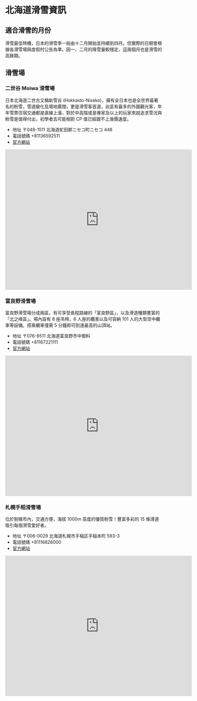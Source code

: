 # 北海道滑雪資訊

## 適合滑雪的月份

滑雪最佳時機，日本的滑雪季一般由十二月開始並持續到四月。但實際的日期會根據各滑雪場與度假村公告為準。因一、二月的降雪量較穩定，這兩個月也是滑雪的高鋒期。

## 滑雪場

### 二世谷 Moiwa 滑雪場

日本北海道二世古又稱新雪谷 (Hokkaido-Niseko)，擁有全日本也是全世界最著名的粉雪，雪道變化及場地廣闊，更是滑雪客首選，此區有最多的外國觀光客，年年雪票住宿交通都是直線上漲，對於中高階或是專家及以上的玩家來說追求雪況與粉雪是值得付出，初學者去可能相對 CP 值已經跟不上漲價速度。

- 地址 〒048-1511 北海道虻田郡ニセコ町ニセコ 448
- 電話號碼 +81136592511
- [官方網站](https://niseko-moiwa.jp/)

<iframe src="https://www.google.com/maps/embed?pb=!1m18!1m12!1m3!1d2925.167029340544!2d140.62774724002065!3d42.848206204243276!2m3!1f0!2f0!3f0!3m2!1i1024!2i768!4f13.1!3m3!1m2!1s0x5f0aa57af3e3dd49%3A0x16c5c9619866ce1a!2sNiseko%20Moiwa%20Ski%20Resort!5e0!3m2!1sen!2stw!4v1690558227479!5m2!1sen!2stw" width="600" height="450" style="border:0;" loading="lazy" referrerpolicy="no-referrer-when-downgrade"></iframe>

### 富良野滑雪場

富良野滑雪場分成兩區，有可享受長程路線的「富良野區」，以及滑道種類豐富的「北之峰區」。場內設有 8 座吊椅，6 人座的纜車以及可容納 101 人的大型空中纜車等設備。搭乘纜車僅需 5 分鐘即可到達最高的山頂站。

- 地址 〒076-8511 北海道富良野市中御料
- 電話號碼 +81167221111
- [官方網站](http://www.princehotels.co.jp/ski/furano/)

<iframe src="https://www.google.com/maps/embed?pb=!1m18!1m12!1m3!1d1714.1525083780543!2d142.35249035603783!3d43.32468310078149!2m3!1f0!2f0!3f0!3m2!1i1024!2i768!4f13.1!3m3!1m2!1s0x5f73525ef98cb63d%3A0x9020eebf4f63234b!2sFurano%20ski%20resort!5e0!3m2!1sen!2stw!4v1690558382095!5m2!1sen!2stw" width="600" height="450" style="border:0;" loading="lazy" referrerpolicy="no-referrer-when-downgrade"></iframe>

### 札幌手稻滑雪場

位於劄幌市內，交通方便，海拔 1000m 高度的優質粉雪！豐富多彩的 15 條滑道吸引每個滑雪愛好者。

- 地址 〒006-0029 北海道札幌市手稲区手稲本町 593-3
- 電話號碼 +81116826000
- [官方網站](https://sapporo-teine.com/snow/)

<iframe src="https://www.google.com/maps/embed?pb=!1m18!1m12!1m3!1d2914.3062677479115!2d141.19752624003317!3d43.077056089624286!2m3!1f0!2f0!3f0!3m2!1i1024!2i768!4f13.1!3m3!1m2!1s0x5f0ad877c4c85785%3A0x9133d5952998f467!2sSapporoteine%20Ski%20Area!5e0!3m2!1sen!2stw!4v1690558445115!5m2!1sen!2stw" width="600" height="450" style="border:0;" loading="lazy" referrerpolicy="no-referrer-when-downgrade"></iframe>
